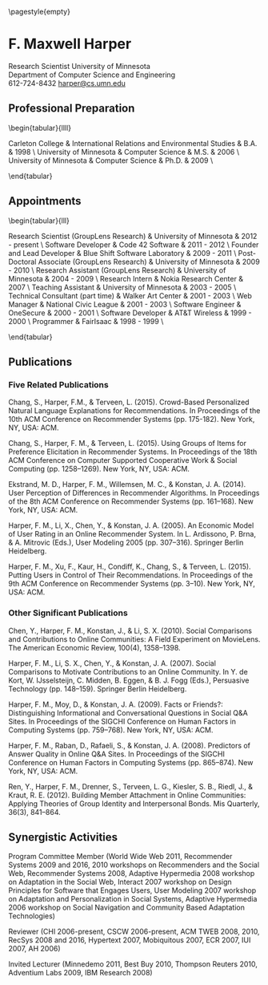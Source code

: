 <!-- no headers or footers -->
\pagestyle{empty}

F. Maxwell Harper
=================

Research Scientist
University of Minnesota  
Department of Computer Science and Engineering  
612-724-8432
harper@cs.umn.edu


Professional Preparation
------------------------

\begin{tabular}{llll}

Carleton College & International Relations and Environmental Studies & B.A. & 1998 \\
University of Minnesota & Computer Science & M.S. & 2006 \\
University of Minnesota & Computer Science & Ph.D. & 2009 \\

\end{tabular}


Appointments
------------

\begin{tabular}{lll}

Research Scientist (GroupLens Research) & University of Minnesota & 2012 - present \\
Software Developer & Code 42 Software & 2011 - 2012 \\
Founder and Lead Developer & Blue Shift Software Laboratory & 2009 - 2011 \\
Post-Doctoral Associate (GroupLens Research) & University of Minnesota & 2009 - 2010 \\
Research Assistant (GroupLens Research) & University of Minnesota & 2004 - 2009 \\
Research Intern & Nokia Research Center & 2007 \\
Teaching Assistant & University of Minnesota & 2003 - 2005 \\
Technical Consultant (part time) & Walker Art Center & 2001 - 2003 \\
Web Manager & National Civic League & 2001 - 2003 \\
Software Engineer & OneSecure & 2000 - 2001 \\
Software Developer & AT\&T Wireless & 1999 - 2000 \\
Programmer & FairIsaac & 1998 - 1999 \\

\end{tabular}


Publications
------------

### Five Related Publications

Chang, S., Harper, F.M., & Terveen, L. (2015). Crowd-Based Personalized Natural Language Explanations for Recommendations. In Proceedings of the 10th ACM Conference on Recommender Systems (pp. 175-182). New York, NY, USA: ACM.

Chang, S., Harper, F. M., & Terveen, L. (2015). Using Groups of Items for Preference Elicitation in Recommender Systems. In Proceedings of the 18th ACM Conference on Computer Supported Cooperative Work & Social Computing (pp. 1258–1269). New York, NY, USA: ACM.

Ekstrand, M. D., Harper, F. M., Willemsen, M. C., & Konstan, J. A. (2014). User Perception of Differences in Recommender Algorithms. In Proceedings of the 8th ACM Conference on Recommender Systems (pp. 161–168). New York, NY, USA: ACM.

Harper, F. M., Li, X., Chen, Y., & Konstan, J. A. (2005). An Economic Model of User Rating in an Online Recommender System. In L. Ardissono, P. Brna, & A. Mitrovic (Eds.), User Modeling 2005 (pp. 307–316). Springer Berlin Heidelberg.

Harper, F. M., Xu, F., Kaur, H., Condiff, K., Chang, S., & Terveen, L. (2015). Putting Users in Control of Their Recommendations. In Proceedings of the 9th ACM Conference on Recommender Systems (pp. 3–10). New York, NY, USA: ACM.

### Other Significant Publications

Chen, Y., Harper, F. M., Konstan, J., & Li, S. X. (2010). Social Comparisons and Contributions to Online Communities: A Field Experiment on MovieLens. The American Economic Review, 100(4), 1358–1398.

Harper, F. M., Li, S. X., Chen, Y., & Konstan, J. A. (2007). Social Comparisons to Motivate Contributions to an Online Community. In Y. de Kort, W. IJsselsteijn, C. Midden, B. Eggen, & B. J. Fogg (Eds.), Persuasive Technology (pp. 148–159). Springer Berlin Heidelberg.

Harper, F. M., Moy, D., & Konstan, J. A. (2009). Facts or Friends?: Distinguishing Informational and Conversational Questions in Social Q&A Sites. In Proceedings of the SIGCHI Conference on Human Factors in Computing Systems (pp. 759–768). New York, NY, USA: ACM.

Harper, F. M., Raban, D., Rafaeli, S., & Konstan, J. A. (2008). Predictors of Answer Quality in Online Q&A Sites. In Proceedings of the SIGCHI Conference on Human Factors in Computing Systems (pp. 865–874). New York, NY, USA: ACM.

Ren, Y., Harper, F. M., Drenner, S., Terveen, L. G., Kiesler, S. B., Riedl, J., & Kraut, R. E. (2012). Building Member Attachment in Online Communities: Applying Theories of Group Identity and Interpersonal Bonds. Mis Quarterly, 36(3), 841–864.


Synergistic Activities
----------------------

Program Committee Member (World Wide Web 2011, Recommender Systems 2009 and 2016, 2010 workshops on Recommenders and the Social Web, Recommender Systems 2008, Adaptive Hypermedia 2008 workshop on Adaptation in the Social Web, Interact 2007 workshop on Design Principles for Software that Engages Users, User Modeling 2007 workshop on Adaptation and Personalization in Social Systems, Adaptive Hypermedia 2006 workshop on Social Navigation and Community Based Adaptation Technologies)

Reviewer (CHI 2006-present, CSCW 2006-present, ACM TWEB 2008, 2010, RecSys 2008 and 2016, Hypertext 2007, Mobiquitous 2007, ECR 2007, IUI 2007, AH 2006)

Invited Lecturer (Minnedemo 2011, Best Buy 2010, Thompson Reuters 2010, Adventium Labs 2009, IBM Research 2008)
